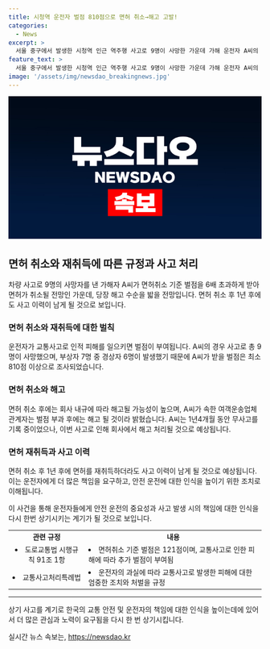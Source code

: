 ```yaml
---
title: 시청역 운전자 벌점 810점으로 면허 취소→해고 고발!
categories:
  - News
excerpt: >
  서울 중구에서 발생한 시청역 인근 역주행 사고로 9명이 사망한 가운데 가해 운전자 A씨의 면허가 취소되고, 회사에서도 해고될 전망이다. A씨는 최소 810점 이상의 벌점을 받게 되며, 이에 따라 면허 취소 후 1년이 지나도 사고 이력이 남을 것으로 전망된다. 또한, A씨는 주변에 자동차 급발진 때문에 사고가 발생했다고 주장하고 있으며, 경찰은 A씨를 업무상과실치사상 혐의로 입건했다. 
feature_text: >
  서울 중구에서 발생한 시청역 인근 역주행 사고로 9명이 사망한 가운데 가해 운전자 A씨의 면허가 취소되고, 회사에서도 해고될 전망이다. A씨는 최소 810점 이상의 벌점을 받게 되며, 이에 따라 면허 취소 후 1년이 지나도 사고 이력이 남을 것으로 전망된다. 또한, A씨는 주변에 자동차 급발진 때문에 사고가 발생했다고 주장하고 있으며, 경찰은 A씨를 업무상과실치사상 혐의로 입건했다. 
image: '/assets/img/newsdao_breakingnews.jpg'
---
```


<p><img src="/assets/img/newsdao_breakingnews.jpg" alt="cryptoinkorea 속보" /></p>

<h2 data-ke-size="size26">면허 취소와 재취득에 따른 규정과 사고 처리</h2>

<p data-ke-size="size16">차량 사고로 9명의 사망자를 낸 가해자 A씨가 면허취소 기준 벌점을 6배 초과하게 받아 면허가 취소될 전망인 가운데, 당장 해고 수순을 밟을 전망입니다. 면허 취소 후 1년 후에도 사고 이력이 남게 될 것으로 보입니다.</p>

<h3>면허 취소와 재취득에 대한 벌칙</h3>

<p data-ke-size="size16">운전자가 교통사고로 인적 피해를 일으키면 벌점이 부여됩니다. A씨의 경우 사고로 총 9명이 사망했으며, 부상자 7명 중 경상자 6명이 발생했기 때문에 A씨가 받을 벌점은 최소 810점 이상으로 조사되었습니다.</p>

<h3>면허 취소와 해고</h3>

<p data-ke-size="size16">면허 취소 후에는 회사 내규에 따라 해고될 가능성이 높으며, A씨가 속한 여객운송업체 관계자는 벌점 부과 후에는 해고 될 것이라 밝혔습니다. A씨는 1년4개월 동안 무사고를 기록 중이었으나, 이번 사고로 인해 회사에서 해고 처리될 것으로 예상됩니다.</p>

<h3>면허 재취득과 사고 이력</h3>

<p data-ke-size="size16">면허 취소 후 1년 후에 면허를 재취득하더라도 사고 이력이 남게 될 것으로 예상됩니다. 이는 운전자에게 더 많은 책임을 요구하고, 안전 운전에 대한 인식을 높이기 위한 조치로 이해됩니다.</p>

<p data-ke-size="size16">이 사건을 통해 운전자들에게 안전 운전의 중요성과 사고 발생 시의 책임에 대한 인식을 다시 한번 상기시키는 계기가 될 것으로 보입니다.</p>

<table>
  <tr>
    <td style="text-align: center; height: 17px;"><b>관련 규정</b></td>
    <td style="text-align: center; height: 17px;"><b>내용</b></td>
  </tr>
  <tr>
    <td style="text-align: center;"><li>도로교통법 시행규칙 91조 1항</li></td>
    <td><li>면허취소 기준 벌점은 121점이며, 교통사고로 인한 피해에 따라 추가 벌점이 부여됨</li></td>
  </tr>
  <tr>
    <td style="text-align: center;"><li>교통사고처리특례법</li></td>
    <td><li>운전자의 과실에 따라 교통사고로 발생한 피해에 대한 엄중한 조치와 처벌을 규정</li></td>
  </tr>
</table>

<hr>

<p data-ke-size="size16">상기 사고를 계기로 한국의 교통 안전 및 운전자의 책임에 대한 인식을 높이는데에 있어서 더 많은 관심과 노력이 요구됨을 다시 한 번 상기시킵니다.</p>
실시간 뉴스 속보는, <a href="https://newsdao.kr" rel="dofollow">https://newsdao.kr</a>


